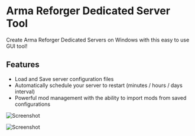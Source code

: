 # Arma Reforger Dedicated Server Tool
Create Arma Reforger Dedicated Servers on Windows with this easy to use GUI tool!

## Features
- Load and Save server configuration files
- Automatically schedule your server to restart (minutes / hours / days interval)
- Powerful mod management with the ability to import mods from saved configurations

![Screenshot](https://github.com/soda3x/ArmaReforgerServerTool/blob/e7699e508d6ab132f36ac9c9f979788992b23e35/servertoolscreen.png)

![Screenshot](https://github.com/soda3x/ArmaReforgerServerTool/blob/3e137a14d496ad164d117baf6e66d356dbd20a1f/servertoolscreen2.png)
